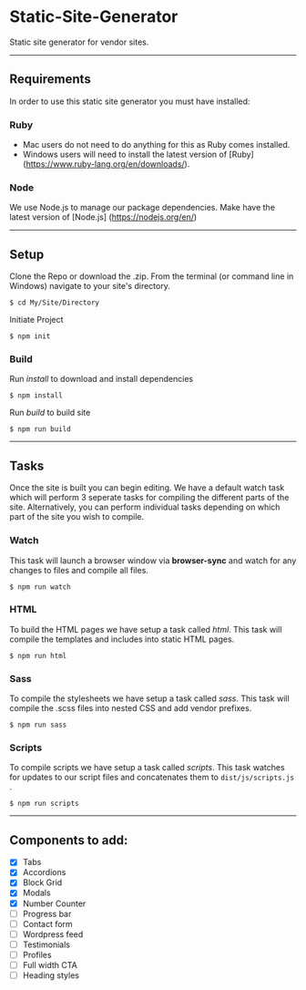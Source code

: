# Static-Site-Generator
Static site generator for vendor sites.
___
## Requirements
In order to use this static site generator you must have installed:

### Ruby
  - Mac users do not need to do anything for this as Ruby comes installed.
  - Windows users will need to install the latest version of [Ruby] (https://www.ruby-lang.org/en/downloads/).
  
### Node
We use Node.js to manage our package dependencies. Make have the latest version of [Node.js] (https://nodejs.org/en/)
  
___
## Setup

Clone the Repo or download the .zip.
From the terminal (or command line in Windows) navigate to your site's directory.

```
$ cd My/Site/Directory
```
Initiate Project

```
$ npm init
```

### Build
Run *install* to download and install dependencies

```
$ npm install
```

Run *build* to build site

```
$ npm run build
```
___
## Tasks
Once the site is built you can begin editing. We have a default watch task which will perform 3 seperate tasks for compiling the different parts of the site. Alternatively, you can perform individual tasks depending on which part of the site you wish to compile.

### Watch
This task will launch a browser window via **browser-sync** and watch for any changes to files and compile all files.

```
$ npm run watch
```

### HTML
To build the HTML pages we have setup a task called *html*. This task will compile the templates and includes into static HTML pages.

```
$ npm run html
```

### Sass
To compile the stylesheets we have setup a task called *sass*. This task will compile the .scss files into nested CSS and add vendor prefixes.

```
$ npm run sass
```

### Scripts
To compile scripts we have setup a task called *scripts*. This task watches for updates to our script files and concatenates them to `dist/js/scripts.js` .

```
$ npm run scripts
```
___
## Components to add:
- [x] Tabs
- [x] Accordions
- [x] Block Grid
- [x] Modals
- [X] Number Counter
- [ ] Progress bar
- [ ] Contact form
- [ ] Wordpress feed
- [ ] Testimonials
- [ ] Profiles
- [ ] Full width CTA
- [ ] Heading styles